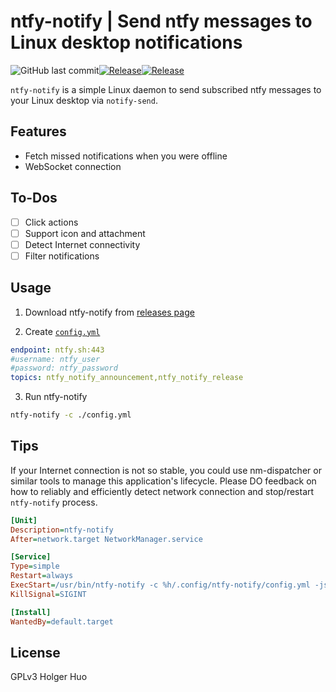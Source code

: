 # ntfy-notify | Send ntfy messages to Linux desktop notifications

![GitHub last commit](https://img.shields.io/github/last-commit/holgerhuo/ntfy-notify)[![Release](https://img.shields.io/github/release/holgerhuo/ntfy-notify.svg?color=success&style=flat-square)](https://github.com/holgerhuo/ntfy-notify/releases/latest)[![Release](https://github.com/HolgerHuo/ntfy-notify/actions/workflows/release.yml/badge.svg)](https://github.com/HolgerHuo/ntfy-notify/actions/workflows/release.yml)

`ntfy-notify` is a simple Linux daemon to send subscribed ntfy messages to your Linux desktop via `notify-send`. 

## Features

- Fetch missed notifications when you were offline
- WebSocket connection

## To-Dos

- [ ] Click actions
- [ ] Support icon and attachment
- [ ] Detect Internet connectivity
- [ ] Filter notifications

## Usage

1. Download ntfy-notify from [releases page](https://github.com/HolgerHuo/ntfy-notify/releases/latest)

2. Create [`config.yml`](https://github.com/HolgerHuo/ntfy-notify/blob/main/config.yml.sample)

```yaml
endpoint: ntfy.sh:443
#username: ntfy_user
#password: ntfy_password
topics: ntfy_notify_announcement,ntfy_notify_release
```

3. Run ntfy-notify

```bash
ntfy-notify -c ./config.yml
```

## Tips

If your Internet connection is not so stable, you could use nm-dispatcher or similar tools to manage this application's lifecycle. Please DO feedback on how to reliably and efficiently detect network connection and stop/restart `ntfy-notify` process.

```ini
[Unit]
Description=ntfy-notify
After=network.target NetworkManager.service

[Service]
Type=simple
Restart=always
ExecStart=/usr/bin/ntfy-notify -c %h/.config/ntfy-notify/config.yml -json
KillSignal=SIGINT

[Install]
WantedBy=default.target
```

## License

GPLv3 Holger Huo